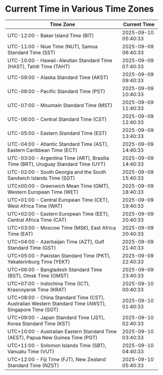 # Current Time in Various Time Zones

| Time Zone | Current Time |
|-----------|--------------|
| UTC-12:00 - Baker Island Time (BIT) | 2025-09-10 05:40:33 |
| UTC-11:00 - Niue Time (NUT), Samoa Standard Time (SST) | 2025-09-09 06:40:33 |
| UTC-10:00 - Hawaii-Aleutian Standard Time (HAST), Tahiti Time (TAHT) | 2025-09-09 07:40:33 |
| UTC-09:00 - Alaska Standard Time (AKST) | 2025-09-09 09:40:33 |
| UTC-08:00 - Pacific Standard Time (PST) | 2025-09-09 10:40:33 |
| UTC-07:00 - Mountain Standard Time (MST) | 2025-09-09 11:40:33 |
| UTC-06:00 - Central Standard Time (CST) | 2025-09-09 12:40:33 |
| UTC-05:00 - Eastern Standard Time (EST) | 2025-09-09 13:40:33 |
| UTC-04:00 - Atlantic Standard Time (AST), Eastern Caribbean Time (ECT) | 2025-09-09 14:40:33 |
| UTC-03:00 - Argentina Time (ART), Brasília Time (BRT), Uruguay Standard Time (UYT) | 2025-09-09 14:40:33 |
| UTC-02:00 - South Georgia and the South Sandwich Islands Time (SGT) | 2025-09-09 15:40:33 |
| UTC±00:00 - Greenwich Mean Time (GMT), Western European Time (WET) | 2025-09-09 18:40:33 |
| UTC+01:00 - Central European Time (CET), West Africa Time (WAT) | 2025-09-09 19:40:33 |
| UTC+02:00 - Eastern European Time (EET), Central Africa Time (CAT) | 2025-09-09 20:40:33 |
| UTC+03:00 - Moscow Time (MSK), East Africa Time (EAT) | 2025-09-09 20:40:33 |
| UTC+04:00 - Azerbaijan Time (AZT), Gulf Standard Time (GST) | 2025-09-09 21:40:33 |
| UTC+05:00 - Pakistan Standard Time (PKT), Yekaterinburg Time (YEKT) | 2025-09-09 22:40:33 |
| UTC+06:00 - Bangladesh Standard Time (BST), Omsk Time (OMST) | 2025-09-09 23:40:33 |
| UTC+07:00 - Indochina Time (ICT), Krasnoyarsk Time (KRAT) | 2025-09-10 00:40:33 |
| UTC+08:00 - China Standard Time (CST), Australian Western Standard Time (AWST), Singapore Time (SGT) | 2025-09-10 01:40:33 |
| UTC+09:00 - Japan Standard Time (JST), Korea Standard Time (KST) | 2025-09-10 02:40:33 |
| UTC+10:00 - Australian Eastern Standard Time (AEST), Papua New Guinea Time (PGT) | 2025-09-10 03:40:33 |
| UTC+11:00 - Solomon Islands Time (SBT), Vanuatu Time (VUT) | 2025-09-10 04:40:33 |
| UTC+12:00 - Fiji Time (FJT), New Zealand Standard Time (NZST) | 2025-09-10 05:40:33 |
